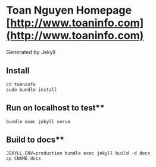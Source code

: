 # Toan Nguyen Homepage [http://www.toaninfo.com](http://www.toaninfo.com)

Generated by Jekyll

## Install
```
cd toaninfo
sudo bundle install
```

## Run on localhost to test**
```
bundle exec jekyll serve
```

## Build to docs**
```
JEKYLL_ENV=production bundle exec jekyll build -d docs
cp CNAME docs
```
